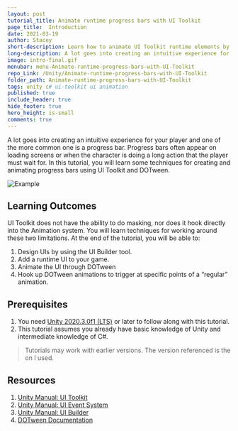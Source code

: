 ```yaml
---
layout: post
tutorial_title: Animate runtime progress bars with UI Toolkit
page_title:  Introduction
date: 2021-03-19
author: Stacey
short-description: Learn how to animate UI Toolkit runtime elements by creating two in-game progress bars.
long-description: A lot goes into creating an intuitive experience for your player. Progress bars are often used to reassure the player that something is happening (such as the game loading) or give them an idea on how long something will take. In this tutorial, you will learn some techniques for creating and animating progress bars using UI Toolkit and DOTween.
image: intro-final.gif
menubar: menu-Animate-runtime-progress-bars-with-UI-Toolkit
repo_Link: /Unity/Animate-runtime-progress-bars-with-UI-Toolkit
folder_path: Animate-runtime-progress-bars-with-UI-Toolkit
tags: unity c# ui-toolkit ui animation
published: true
include_header: true
hide_footer: true
hero_height: is-small
comments: true
---
```

A lot goes into creating an intuitive experience for your player and one of the more common one is a progress bar. Progress bars often appear on loading screens or when the character is doing a long action that the player must wait for. In this tutorial, you will learn some techniques for creating and animating progress bars using UI Toolkit and DOTween.

![Example]({{site.baseurl}}/tutorial/Animate-runtime-progress-bars-with-UI-Toolkit/images/intro-final.gif)

## Learning Outcomes
UI Toolkit does not have the ability to do masking, nor does it hook directly into the Animation system. You will learn techniques for working around these two limitations. At the end of the tutorial, you will be able to:

1.	Design UIs by using the UI Builder tool.
2.	Add a runtime UI to your game.
3.	Animate the UI through DOTween
4.	Hook up DOTween animations to trigger at specific points of a “regular” animation.

## Prerequisites

1.	You need [Unity 2020.3.0f1 (LTS)](https://unity3d.com/get-unity/download) or later to follow along with this tutorial.
2.	This tutorial assumes you already have basic knowledge of Unity and intermediate knowledge of C#.

> Tutorials may work with earlier versions. The version referenced is the on I used.

## Resources

1. [Unity Manual: UI Toolkit](https://docs.unity3d.com/2020.1/Documentation/Manual/UIElements.html)
2. [Unity Manual: UI Event System](https://docs.unity3d.com/2020.1/Documentation/Manual/UIE-Events.html)
3. [Unity Manual: UI Builder](https://docs.unity3d.com/Packages/com.unity.ui.builder@1.0/manual/index.html)
4. [DOTween Documentation](http://dotween.demigiant.com/documentation.php)

